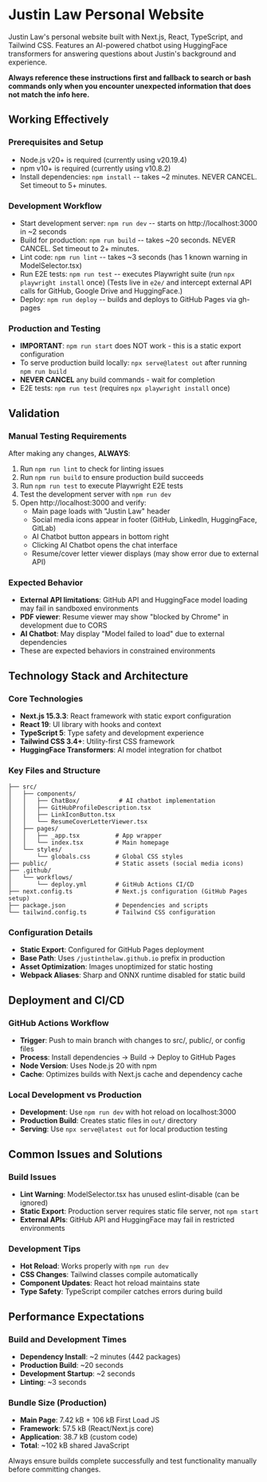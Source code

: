 # Justin Law Personal Website

Justin Law's personal website built with Next.js, React, TypeScript, and Tailwind CSS. Features an AI-powered chatbot using HuggingFace transformers for answering questions about Justin's background and experience.

**Always reference these instructions first and fallback to search or bash commands only when you encounter unexpected information that does not match the info here.**

## Working Effectively

### Prerequisites and Setup
- Node.js v20+ is required (currently using v20.19.4)
- npm v10+ is required (currently using v10.8.2)
- Install dependencies: `npm install` -- takes ~2 minutes. NEVER CANCEL. Set timeout to 5+ minutes.

### Development Workflow
- Start development server: `npm run dev` -- starts on http://localhost:3000 in ~2 seconds
- Build for production: `npm run build` -- takes ~20 seconds. NEVER CANCEL. Set timeout to 2+ minutes.
- Lint code: `npm run lint` -- takes ~3 seconds (has 1 known warning in ModelSelector.tsx)
- Run E2E tests: `npm run test` -- executes Playwright suite (run `npx playwright install` once)
  (Tests live in `e2e/` and intercept external API calls for GitHub, Google Drive and HuggingFace.)
- Deploy: `npm run deploy` -- builds and deploys to GitHub Pages via gh-pages

### Production and Testing
- **IMPORTANT**: `npm run start` does NOT work - this is a static export configuration
- To serve production build locally: `npx serve@latest out` after running `npm run build`
- **NEVER CANCEL** any build commands - wait for completion
- E2E tests: `npm run test` (requires `npx playwright install` once)

## Validation

### Manual Testing Requirements
After making any changes, **ALWAYS**:
1. Run `npm run lint` to check for linting issues
2. Run `npm run build` to ensure production build succeeds
3. Run `npm run test` to execute Playwright E2E tests
4. Test the development server with `npm run dev`
5. Open http://localhost:3000 and verify:
   - Main page loads with "Justin Law" header
   - Social media icons appear in footer (GitHub, LinkedIn, HuggingFace, GitLab)
   - AI Chatbot button appears in bottom right
   - Clicking AI Chatbot opens the chat interface
   - Resume/cover letter viewer displays (may show error due to external API)

### Expected Behavior
- **External API limitations**: GitHub API and HuggingFace model loading may fail in sandboxed environments
- **PDF viewer**: Resume viewer may show "blocked by Chrome" in development due to CORS
- **AI Chatbot**: May display "Model failed to load" due to external dependencies
- These are expected behaviors in constrained environments

## Technology Stack and Architecture

### Core Technologies
- **Next.js 15.3.3**: React framework with static export configuration
- **React 19**: UI library with hooks and context
- **TypeScript 5**: Type safety and development experience
- **Tailwind CSS 3.4+**: Utility-first CSS framework
- **HuggingFace Transformers**: AI model integration for chatbot

### Key Files and Structure
```
├── src/
│   ├── components/
│   │   ├── ChatBox/           # AI chatbot implementation
│   │   ├── GitHubProfileDescription.tsx
│   │   ├── LinkIconButton.tsx
│   │   └── ResumeCoverLetterViewer.tsx
│   ├── pages/
│   │   ├── _app.tsx          # App wrapper
│   │   └── index.tsx         # Main homepage
│   └── styles/
│       └── globals.css       # Global CSS styles
├── public/                   # Static assets (social media icons)
├── .github/
│   └── workflows/
│       └── deploy.yml        # GitHub Actions CI/CD
├── next.config.ts            # Next.js configuration (GitHub Pages setup)
├── package.json              # Dependencies and scripts
└── tailwind.config.ts        # Tailwind CSS configuration
```

### Configuration Details
- **Static Export**: Configured for GitHub Pages deployment
- **Base Path**: Uses `/justinthelaw.github.io` prefix in production
- **Asset Optimization**: Images unoptimized for static hosting
- **Webpack Aliases**: Sharp and ONNX runtime disabled for static build

## Deployment and CI/CD

### GitHub Actions Workflow
- **Trigger**: Push to main branch with changes to src/, public/, or config files
- **Process**: Install dependencies → Build → Deploy to GitHub Pages
- **Node Version**: Uses Node.js 20 with npm
- **Cache**: Optimizes builds with Next.js cache and dependency cache

### Local Development vs Production
- **Development**: Use `npm run dev` with hot reload on localhost:3000
- **Production Build**: Creates static files in `out/` directory
- **Serving**: Use `npx serve@latest out` for local production testing

## Common Issues and Solutions

### Build Issues
- **Lint Warning**: ModelSelector.tsx has unused eslint-disable (can be ignored)
- **Static Export**: Production server requires static file server, not `npm start`
- **External APIs**: GitHub API and HuggingFace may fail in restricted environments

### Development Tips
- **Hot Reload**: Works properly with `npm run dev`
- **CSS Changes**: Tailwind classes compile automatically
- **Component Updates**: React hot reload maintains state
- **Type Safety**: TypeScript compiler catches errors during build

## Performance Expectations

### Build and Development Times
- **Dependency Install**: ~2 minutes (442 packages)
- **Production Build**: ~20 seconds
- **Development Startup**: ~2 seconds
- **Linting**: ~3 seconds

### Bundle Size (Production)
- **Main Page**: 7.42 kB + 106 kB First Load JS
- **Framework**: 57.5 kB (React/Next.js core)
- **Application**: 38.7 kB (custom code)
- **Total**: ~102 kB shared JavaScript

Always ensure builds complete successfully and test functionality manually before committing changes.
